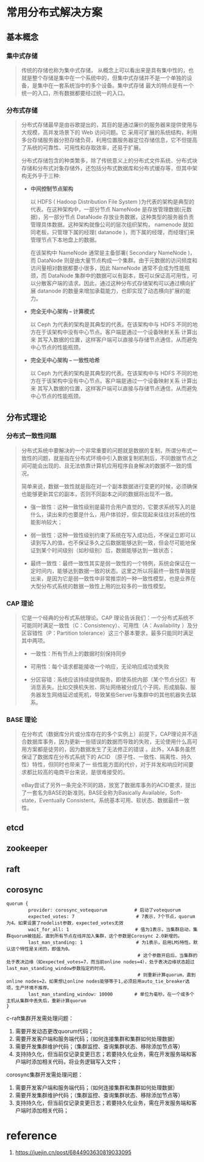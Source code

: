 # 常用分布式解决方案

## 基本概念

### 集中式存储

> 传统的存储也称为集中式存储， 从概念上可以看出来是具有集中性的，也就是整个存储是集中在一个系统中的，但集中式存储并不是一个单独的设备，是集中在一套系统当中的多个设备。集中式存储 最大的特点是有一个统一的入口，所有数据都要经过统一的入口。

### 分布式存储

> 分布式存储最早是由谷歌提出的，其目的是通过廉价的服务器来提供使用与大规模，高并发场景下的 Web 访问问题。它 采用可扩展的系统结构，利用多台存储服务器分担存储负荷，利用位置服务器定位存储信息，它不但提高了系统的可靠性、可用性和存取效率，还易于扩展。
> 
> 分布式存储包含的种类繁多，除了传统意义上的分布式文件系统、分布式块存储和分布式对象存储外，还包括分布式数据库和分布式缓存等，但其中架构无外乎于三种:
> 
> - **中间控制节点架构**
>   
>   以 HDFS ( Hadoop Distribution File System )为代表的架构是典型的代表。在这种架构中，一部分节点 NameNode 是存放管理数据(元数据)，另一部分节点 DataNode 存放业务数据，这种类型的服务器负责管理具体数据。这种架构就像公司的层次组织架构， namenode 就如同老板，只管理下属的经理( datanode )，而下属的经理，而经理们来管理节点下本地盘上的数据。
>   
>   在该架构中 NameNode 通常是主备部署( Secondary NameNode )，而 DataNode 则是由大量节点构成一个集群。由于元数据的访问频度和访问量相对数据都要小很多，因此 NameNode 通常不会成为性能瓶颈，而 DataNode 集群中的数据可以有副本，既可以保证高可用性，可以分散客户端的请求。因此，通过这种分布式存储架构可以通过横向扩展 datanode 的数量来增加承载能力，也即实现了动态横向扩展的能力。
> 
> - **完全无中心架构 – 计算模式**
>   
>   以 Ceph 为代表的架构是其典型的代表。在该架构中与 HDFS 不同的地方在于该架构中没有中心节点。客户端是通过一个设备映射关系 计算出来 其写入数据的位置，这样客户端可以直接与存储节点通信，从而避免中心节点的性能瓶颈。
> 
> - **完全无中心架构 – 一致性哈希**
>   
>   以 Ceph 为代表的架构是其典型的代表。在该架构中与 HDFS 不同的地方在于该架构中没有中心节点。客户端是通过一个设备映射关系 计算出来 其写入数据的位置，这样客户端可以直接与存储节点通信，从而避免中心节点的性能瓶颈。

## 分布式理论

### 分布式一致性问题

> 分布式系统中要解决的一个非常重要的问题就是数据的复制，所谓分布式一致性的问题，就是指在分布式环境中引入数据复制机制后，不同数据节点之间可能会出现的、且无法依靠计算机应用程序自身解决的数据不一致的情况。
> 
> 简单来说，数据一致性就是指在对一个副本数据进行变更的时候，必须确保也能够更新其它的副本，否则不同副本之间的数据将出现不一致。
> 
> - 强一致性：这种一致性级别是最符合用户直觉的，它要求系统写入的是什么，读出来的也要是什么，用户体验好，但实现起来往往对系统的性能影响较大；
> 
> - 弱一致性：这种一致性级别约束了系统在写入成功后，不保证立即可以读到写入的值，也不保证多久之后数据能够达到一致，但会尽可能地保证到某个时间级别（如秒级别）后，数据能够达到一致状态；
> 
> - 最终一致性：最终一致性其实是弱一致性的一个特例，系统会保证在一定时间内，能够达到数据一致的状态。这里之所以将最终一致性单独提出来，是因为它是弱一致性中非常推崇的一种一致性模型，也是业界在大型分布式系统的数据一致性上用的比较多的一致性模型。

### CAP 理论

> 它是一个经典的分布式系统理论。CAP 理论告诉我们：一个分布式系统不可能同时满足一致性（C：Consistency）、可用性（A：Availability ）及分区容错性（P：Partition tolerance）这三个基本要求，最多只能同时满足其中两项。
> 
> - 一致性：所有节点上的数据时刻保持同步
> 
> - 可用性：每个请求都能接收一个响应，无论响应成功或失败
> 
> - 分区容错：系统应该持续提供服务，即使系统内部（某个节点分区）有消息丢失。比如交换机失败、网址网络被分成几个子网，形成脑裂、服务器发生网络延迟或死机，导致某些Server与集群中的其他机器失去联系。

### BASE 理论

> 在分布式（数据库分片或分库存在的多个实例上）前提下，CAP理论并不适合数据库事务，因为更新一些错误的数据而导致的失败，无论使用什么高可用方案都是徒劳的，因为数据发生了无法修正的错误 。此外，XA事务虽然保证了数据库在分布式系统下的 ACID （原子性、一致性、隔离性、持久性）特性，但同时也带来了一 些性能方面的代价，对于并发和响应时间要求都比较高的电商平台来说，是很难接受的。
> 
> eBay尝试了另外一条完全不同的路，放宽了数据库事务的ACID要求，提出了一套名为BASE的新准则。BASE全称为Basically Available，Soft-state，Eventually Consistent。系统基本可用、软状态、数据最终一致性。

## etcd

## zookeeper

## raft

## corosync

```shell
quorum {
        provider: corosync_votequorum　　　　　　# 启动了votequorum
        expected_votes: 7　　　　　　　　　　　　　 # 7表示，7个节点，quorum为4。如果设置了nodelist参数，expected_votes无效
        wait_for_all: 1　　　　　　　　　　　　　　 # 值为1表示，当集群启动，集群quorum被挂起，直到所有节点在线并加入集群，这个参数是Corosync 2.0新增的。
        last_man_standing: 1　　　　　　　　　　   # 为1表示，启用LMS特性。默认这个特性是关闭的，即值为0。
　　　　　　　　　　　　　　　　　　　　　　　　　　　　　# 这个参数开启后，当集群的处于表决边缘（如expected_votes=7，而当前online nodes=4），处于表决边缘状态超过last_man_standing_window参数指定的时间，
　　　　　　　　　　　　　　　　　　　　　　　　　　　　　# 则重新计算quorum，直到online nodes=2。如果想让online nodes能够等于1,必须启用auto_tie_breaker选项，生产环境不推荐。
        last_man_standing_window: 10000        # 单位为毫秒。在一个或多个主机从集群中丢失后，重新计算quorum
}
```

c-raft集群开发需处理问题：

1. 需要开发动态更改quorum代码；
2. 需要开发客户端和服务端代码；（如何连接集群和集群如何处理数据）
3. 需要开发集群维护代码；（集群监控、查询集群状态、移除添加节点等）
4. 支持持久化，但当前仅记录变更日志；若要持久化业务，需在开发服务端和客户端时添加相关代码，将业务逻辑写入文件；

corosync集群开发需处理问题：

1. 需要开发客户端和服务端代码；（如何连接集群和集群如何处理数据）
2. 需要开发集群维护代码；（集群监控、查询集群状态、移除添加节点等）
3. 支持持久化，但当前仅记录变更日志；若要持久化业务，需在开发服务端和客户端时添加相关代码；

# reference

1. https://juejin.cn/post/6844903630819033095
